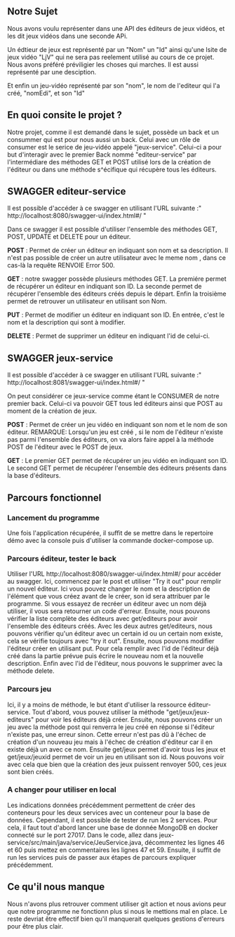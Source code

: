 ## Notre Sujet
Nous avons voulu représenter dans une API des éditeurs de jeux vidéos, et les dit jeux vidéos dans une seconde APi.

Un édtieur de jeux est représenté par un "Nom" un "Id" ainsi qu'une lsite de jeux vidéo "LjV" qui ne sera pas reelement 
utilisé au cours de ce projet. Nous avons préféré préviligier les choses qui marches. Il est aussi représenté par une desciption.

Et enfin un jeu-vidéo représenté par son "nom", le nom de l'editeur qui l'a créé, "nomEdi", et son "Id"

## En quoi consite le projet ?
Notre projet, comme il est demandé dans le sujet, possède un back et un consummer qui est pour nous aussi un back. Celui avec un rôle de consumer est le serice de jeu-vidéo
appelé "jeux-service".
Celui-ci a pour but d'interagir avec le premier Back nommé "editeur-service" par l'intermédiare des méthodes GET et POST utilisé lors de la création de l'éditeur ou dans une méthode s^écifique qui récupère tous les éditeurs.


## SWAGGER editeur-service
Il est possible d'accéder à ce swagger en utilisant l'URL suivante :" http://localhost:8080/swagger-ui/index.html#/ "

Dans ce swagger il est possible d'utiliser l'ensemble des méthodes GET, POST, UPDATE et DELETE pour un éditeur.

<b>POST</b> : Permet de créer un éditeur en indiquant son nom et sa description. Il n'est pas possible de créer un autre utilisateur avec le meme nom , dans ce cas-là la requête RENVOIE Error 500.

<b>GET</b> : notre swagger possède plusieurs méthodes GET. La premiére permet de récupérer un éditeur en indiquant son ID. La seconde permet de récupérer l'ensemble des éditeurs créés depuis le départ.
Enfin la troisième permet de retrouver un utilisateur en utilisant son Nom.

<b>PUT</b> : Permet de modifier un éditeur en indiquant son ID. En entrée, c'est le nom et la description qui sont à modifier.

<b>DELETE</b> : Permet de supprimer un éditeur en indiquant l'id de celui-ci.

## SWAGGER jeux-service
Il est possible d'accéder à ce swagger en utilisant l'URL suivante :" http://localhost:8081/swagger-ui/index.html#/ "

On peut considérer ce jeux-service comme étant le CONSUMER de notre premier back. Celui-ci va pouvoir GET tous led éditeurs ainsi que POST au moment de la création de jeux.

<b>POST</b> : Permet de créer un jeu vidéo en indiquant son nom et le nom de son éditeur. REMARQUE: Lorsqu'un jeu est créé , si le nom de l'éditeur n'existe pas parmi l'ensemble des éditeurs,
on va alors faire appel à la méthode POST de l'éditeur avec le POST de jeux.

<b>GET</b> : Le premier GET permet de récupérer un jeu vidéo en indiquant son ID. Le second GET permet de récupérer l'ensemble des éditeurs présents dans la base d'éditeurs.


## Parcours fonctionnel
### Lancement du programme
Une fois l'application récupérée, il suffit de se mettre dans le repertoire démo avec la console puis d'utiliser la commande docker-compose up.

### Parcours éditeur, tester le back
Utiliser l'URL http://localhost:8080/swagger-ui/index.html#/ pour accéder au swagger. 
Ici, commencez par le post et utiliser "Try it out" pour remplir un nouvel éditeur. Ici vous pouvez changer le nom et la description de l'élément que vous créez avant de le créer, son id sera attribuer par le programme.
Si vous essayez de recréer un éditeur avec un nom déjà utiliser, il vous sera retourner un code d'erreur.
Ensuite, nous pouvons vérifier la liste complète des éditeurs avec get/editeurs pour avoir l'ensemble des éditeurs créés.
Avec les deux autres get/editeurs, nous pouvons vérifier qu'un éditeur avec un certain id ou un certain nom existe, cela se vérifie toujours avec "try it out".
Ensuite, nous pouvons modifier l'éditeur créer en utilisant put. Pour cela remplir avec l'id de l'éditeur déjà créé dans la partie prévue puis écrire le nouveau nom et la nouvelle description.
Enfin avec l'id de l'éditeur, nous pouvons le supprimer avec la méthode delete.

### Parcours jeu
Ici, il y a moins de méthode, le but étant d'utiliser la ressource éditeur-service.
Tout d'abord, vous pouvez utiliser la méthode "get/jeux/jeux-editeurs" pour voir les éditeurs déjà créer. 
Ensuite, nous pouvons créer un jeu avec la méthode post qui renverra le jeu créé en réponse si l'éditeur n'existe pas, une erreur sinon. 
Cette erreur n'est pas dû à l'échec de création d'un nouveau jeu mais à l'échec de création d'éditeur car il en existe déjà un avec ce nom.
Ensuite get/jeux permet d'avoir tous les jeux et get/jeux/jeuxid permet de voir un jeu en utilisant son id.
Nous pouvons voir avec cela que bien que la création des jeux puissent renvoyer 500, ces jeux sont bien créés.

### A changer pour utiliser en local
Les indications données précédemment permettent de créer des conteneurs pour les deux services avec un conteneur pour la base de données.
Cependant, il est possible de tester de run les 2 services. Pour cela, il faut tout d'abord lancer une base de donnée MongoDB en docker connecté sur le port 27017. 
Dans le code, allez dans jeux-service/src/main/java/service/JeuService.java, décommentez les lignes 46 et 60 puis mettez en commentaires les lignes 47 et 59.
Ensuite, il suffit de run les services puis de passer aux étapes de parcours expliquer précédemment. 

## Ce qu'il nous manque
Nous n'avons plus retrouver comment utiliser git action et nous avions peur que notre programme ne fonctionn plus si nous le mettions mal en place.
Le reste devriat être effectif bien qu'il manquerait quelques gestions d'erreurs pour être plus clair.

